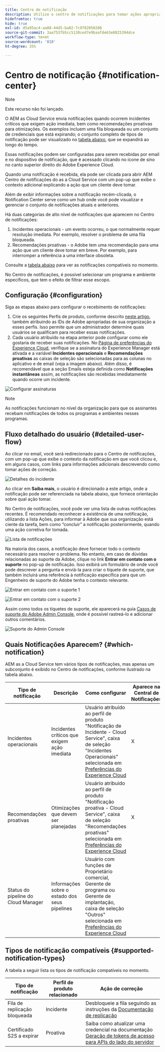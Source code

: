 ```yaml
---
title: Centro de notificação
description: Utilize o centro de notificações para tomar ações apropriadas em caso de incidentes e para obter outras informações importantes
hidefromtoc: true
hide: true
exl-id: d5a95ac4-aa88-44d5-ba02-7c9702050208
source-git-commit: 3aa753fb5cc5130ced7e9baafde63e8825394dce
workflow-type: tm+mt
source-wordcount: '810'
ht-degree: 35%

---
```


# Centro de notificação {#notification-center}

>[!NOTE]
>Este recurso não foi lançado.

O AEM as Cloud Service envia notificações quando ocorrem incidentes críticos que exigem ação imediata, bem como recomendações proativas para otimizações. Os exemplos incluem uma fila bloqueada ou um conjunto de credenciais que está expirando; o conjunto completo de tipos de notificação pode ser visualizado no [tabela abaixo](#supported-notification-types), que se expandirá ao longo do tempo.

Essas notificações podem ser configuradas para serem recebidas por email e no dispositivo de notificação, que é acessado clicando no ícone de sino no canto superior direito do Adobe Experience Cloud.

Quando uma notificação é recebida, ela pode ser clicada para abrir AEM Centro de notificações do as a Cloud Service com um pop-up que exibe o contexto adicional explicando a ação que um cliente deve tomar.

Além de exibir informações sobre a notificação recém-clicada, o Notification Center serve como um hub onde você pode visualizar e gerenciar o conjunto de notificações atuais e anteriores. <!-- It can be accessed directly at the url TBD (Alexandru: I'm intentionally keeping it TBD for now so customers don't find it) -->

Há duas categorias de alto nível de notificações que aparecem no Centro de notificações:

1. Incidentes operacionais - um evento ocorreu, o que normalmente requer resolução imediata. Por exemplo, resolver o problema de uma fila bloqueada.
1. Recomendações proativas - o Adobe tem uma recomendação para uma ação que um cliente deve tomar em breve. Por exemplo, para interromper a referência a uma interface obsoleta.

Consulte a [tabela abaixo](#supported-notification-types) para ver as notificações compatíveis no momento.

No Centro de notificações, é possível selecionar um programa e ambiente específicos, que tem o efeito de filtrar esse escopo.

## Configuração {#configuration}

Siga as etapas abaixo para configurar o recebimento de notificações:

1. Crie os seguintes Perfis de produto, conforme descrito [neste artigo](/help/journey-onboarding/notification-profiles.md), também atribuindo as IDs de Adobe apropriadas de sua organização a esses perfis. Isso permite que um administrador determine quais usuários se qualificam para receber essas notificações.
1. Cada usuário atribuído na etapa anterior pode configurar como ele gostaria de receber suas notificações. No [Página de preferências do Experience Cloud](https://experience.adobe.com/preferences/notification-section), verifique se a assinatura do Experience Manager está ativada e a variável **Incidentes operacionais** e **Recomendações proativas** as caixas de seleção são selecionadas para as colunas no aplicativo e de email (veja a imagem abaixo). Além disso, é recomendável que a seção Emails esteja definida como **Notificações instantâneas** assim, as notificações são recebidas imediatamente quando ocorre um incidente.

![Configurar assinaturas](/help/operations/assets/configure-subscriptions.png)

>[!NOTE]
>As notificações funcionam no nível da organização para que os assinantes recebam notificações de todos os programas e ambientes nesses programas.

## Fluxo detalhado do usuário {#detailed-user-flow}

Ao clicar no email, você será redirecionado para o Centro de notificações, com um pop-up que exibe o contexto da notificação em que você clicou e, em alguns casos, com links para informações adicionais descrevendo como tomar ações de correção.

![Detalhes do incidente](/help/operations/assets/incident-details.png)

Ao clicar em **Saiba mais**, o usuário é direcionado a este artigo, onde a notificação pode ser referenciada na tabela abaixo, que fornece orientação sobre qual ação tomar.

No Centro de notificações, você pode ver uma lista de outras notificações recentes. É recomendado reconhecer a existência de uma notificação, utilizando a lista Ações, para informar à Adobe que sua organização está ciente da tarefa, bem como “concluir” a notificação posteriormente, quando uma ação corretiva for tomada.

![Lista de notificações](/help/operations/assets/notification-list.png)

Na maioria dos casos, a notificação deve fornecer todo o contexto necessário para resolver o problema. No entanto, em caso de dúvidas relacionadas ao suporte da Adobe, clique no link **Entrar em contato com o suporte** no pop-up de notificação. Isso exibirá um formulário de onde você pode descrever a pergunta e enviá-la para criar o tíquete de suporte, que também incluirá uma referência à notificação específica para que um Engenheiro de suporte do Adobe tenha o contexto relevante.

![Entrar em contato com o suporte 1](/help/operations/assets/contact-support1.png)

![Entrar em contato com o suporte 2](/help/operations/assets/contact-support2.png)

Assim como todos os tíquetes de suporte, ele aparecerá na guia [Casos de suporte do Adobe Admin Console](https://helpx.adobe.com/br/enterprise/using/support-for-enterprise.html), onde é possível rastreá-lo e adicionar outros comentários.

![Suporte do Admin Console](/help/operations/assets/admin-console-support.png)

## Quais Notificações Aparecem? {#which-notification}

AEM as a Cloud Service tem vários tipos de notificações, mas apenas um subconjunto é exibido no Centro de notificações, conforme ilustrado na tabela abaixo.

| Tipo de notificação | Descrição | Como configurar | Aparece na Central de Notificações |
|---|---|---|---|
| Incidentes operacionais | Incidentes críticos que exigem ação imediata | Usuário atribuído ao perfil de produto &quot;Notificação de Incidente - Cloud Service&quot;, caixa de seleção &quot;Incidentes Operacionais&quot; selecionada em [Preferências do Experience Cloud](https://experience.adobe.com/preferences) | X |
| Recomendações proativas | Otimizações que devem ser planejadas | Usuário atribuído ao perfil de produto &quot;Notificação proativa - Cloud Service&quot;, caixa de seleção &quot;Recomendações proativas&quot; selecionada em [Preferências do Experience Cloud](https://experience.adobe.com/preferences) | X |
| Status do pipeline do Cloud Manager | Informações sobre o estado dos seus pipelines | Usuário com funções de Proprietário comercial, Gerente de programa ou Gerente de implantação, caixa de seleção &quot;Outros&quot; selecionada em [Preferências do Experience Cloud](https://experience.adobe.com/preferences) |  |

## Tipos de notificação compatíveis {#supported-notification-types}

A tabela a seguir lista os tipos de notificação compatíveis no momento.

| Tipo de notificação | Perfil de produto relacionado | Ação de correção |
|---|---|---|
| Fila de replicação bloqueada | Incidente | Desbloqueie a fila seguindo as instruções da [Documentação de replicação](/help/operations/replication.md#troubleshooting) |
| Certificado S2S a expirar | Proativa | Saiba como atualizar uma credencial na documentação [Geração de tokens de acesso para APIs do lado do servidor](/help/implementing/developing/introduction/generating-access-tokens-for-server-side-apis.md#refresh-credentials) |

